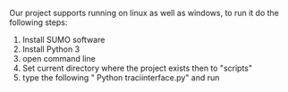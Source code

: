 Our project supports running on linux as well as windows, to run it do the following steps:

1) Install SUMO software 
2) Install Python 3
3) open command line 
4) Set current directory where the project exists then to "scripts"
5) type the following " Python traciinterface.py" and run
